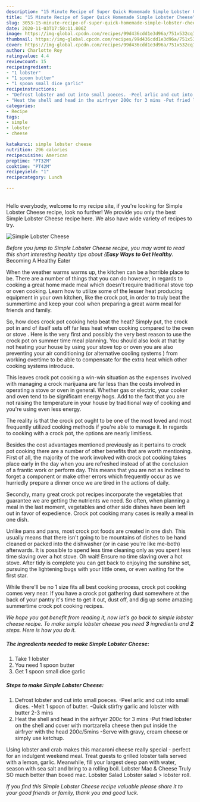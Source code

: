 ```yaml
---
description: "15 Minute Recipe of Super Quick Homemade Simple Lobster Cheese"
title: "15 Minute Recipe of Super Quick Homemade Simple Lobster Cheese"
slug: 3053-15-minute-recipe-of-super-quick-homemade-simple-lobster-cheese
date: 2020-11-03T17:50:11.806Z
image: https://img-global.cpcdn.com/recipes/99d436cdd1e3d96a/751x532cq70/simple-lobster-cheese-recipe-main-photo.jpg
thumbnail: https://img-global.cpcdn.com/recipes/99d436cdd1e3d96a/751x532cq70/simple-lobster-cheese-recipe-main-photo.jpg
cover: https://img-global.cpcdn.com/recipes/99d436cdd1e3d96a/751x532cq70/simple-lobster-cheese-recipe-main-photo.jpg
author: Charlotte Roy
ratingvalue: 4.4
reviewcount: 15
recipeingredient:
- "1 lobster"
- "1 spoon butter"
- "1 spoon small dice garlic"
recipeinstructions:
- "Defrost lobster and cut into small poeces. -Peel arlic and cut into small dices. -Melt 1 spoon of butter. -Quick stirfry garlic and lobster with butter 2-3 mins"
- "Heat the shell and head in the airfryer 200c for 3 mins -Put fried lobster on the shell and cover with mortzarella cheese then put inside the airfryer with the head 200c/5mins -Serve with gravy, cream cheese or simply use ketchup."
categories:
- Recipe
tags:
- simple
- lobster
- cheese

katakunci: simple lobster cheese 
nutrition: 296 calories
recipecuisine: American
preptime: "PT32M"
cooktime: "PT42M"
recipeyield: "1"
recipecategory: Lunch

---
```

<br>
Hello everybody, welcome to my recipe site, if you're looking for Simple Lobster Cheese recipe, look no further! We provide you only the best Simple Lobster Cheese recipe here. We also have wide variety of recipes to try.
<br>


![Simple Lobster Cheese](https://img-global.cpcdn.com/recipes/99d436cdd1e3d96a/751x532cq70/simple-lobster-cheese-recipe-main-photo.jpg)

<i>Before you jump to Simple Lobster Cheese recipe, you may want to read this short interesting healthy tips about {<strong>Easy Ways to Get Healthy</strong>.</i>
Becoming A Healthy Eater


When the weather warms warms up, the kitchen can be a horrible place to be. There are a number of things that you can do however, in regards to cooking a great home made meal which doesn't require traditional stove top or oven cooking. Learn how to utilize some of the lesser heat producing equipment in your own kitchen, like the crock pot, in order to truly beat the summertime and keep your cool when preparing a great warm meal for friends and family.

So, how does crock pot cooking help beat the heat? Simply put, the crock pot in and of itself sets off far less heat when cooking compared to the oven or stove . Here is the very first and possibly the very best reason to use the crock pot on summer time meal planning. You should also look at that by not heating your house by using your stove top or oven you are also preventing your air conditioning (or alternative cooling systems ) from working overtime to be able to compensate for the extra heat which other cooking systems introduce.

This leaves crock pot cooking a win-win situation as the expenses involved with managing a crock marijuana are far less than the costs involved in operating a stove or oven in general. Whether gas or electric, your cooker and oven tend to be significant energy hogs. Add to the fact that you are not raising the temperature in your house by traditional way of cooking and you're using even less energy.

 The reality is that the crock pot ought to be one of the most loved and most frequently utilized cooking methods if you're able to manage it. In regards to cooking with a crock pot, the options are nearly limitless.  



Besides the cost advantages mentioned previously as it pertains to crock pot cooking there are a number of other benefits that are worth mentioning. First of all, the majority of the work involved with crock pot cooking takes place early in the day when you are refreshed instead of at the conclusion of a frantic work or perform day. This means that you are not as inclined to forget a component or make other errors which frequently occur as we hurriedly prepare a dinner once we are tired in the actions of daily.

Secondly, many great crock pot recipes incorporate the vegetables that guarantee we are getting the nutrients we need. So often, when planning a meal in the last moment, vegetables and other side dishes have been left out in favor of expedience. Crock pot cooking many cases is really a meal in one dish.

 Unlike pans and pans, most crock pot foods are created in one dish. This usually means that there isn't going to be mountains of dishes to be hand cleaned or packed into the dishwasher (or in case you're like me-both) afterwards. It is possible to spend less time cleaning only as you spent less time slaving over a hot stove. Oh wait! Ensure no time slaving over a hot stove. After tidy is complete you can get back to enjoying the sunshine set, pursuing the lightening bugs with your little ones, or even waiting for the first star.

While there'll be no 1 size fits all best cooking process, crock pot cooking comes very near. If you have a crock pot gathering dust somewhere at the back of your pantry it's time to get it out, dust off, and dig up some amazing summertime crock pot cooking recipes.


<i>We hope you got benefit from reading it, now let's go back to simple lobster cheese recipe. To make simple lobster cheese you need <strong>3</strong> ingredients and <strong>2</strong> steps. Here is how you do it.
</i>

##### The ingredients needed to make Simple Lobster Cheese:

1. Take 1 lobster
1. You need 1 spoon butter
1. Get 1 spoon small dice garlic


##### Steps to make Simple Lobster Cheese:

1. Defrost lobster and cut into small poeces. -Peel arlic and cut into small dices. -Melt 1 spoon of butter. -Quick stirfry garlic and lobster with butter 2-3 mins
1. Heat the shell and head in the airfryer 200c for 3 mins -Put fried lobster on the shell and cover with mortzarella cheese then put inside the airfryer with the head 200c/5mins -Serve with gravy, cream cheese or simply use ketchup.


Using lobster and crab makes this macaroni cheese really special - perfect for an indulgent weekend meal. Treat guests to grilled lobster tails served with a lemon, garlic. Meanwhile, fill your largest deep pan with water, season with sea salt and bring to a rolling boil. Lobster Mac &amp; Cheese Truly SO much better than boxed mac. Lobster Salad Lobster salad &gt; lobster roll. 

<i>If you find this Simple Lobster Cheese recipe valuable please share it to your good friends or family, thank you and good luck.</i>
